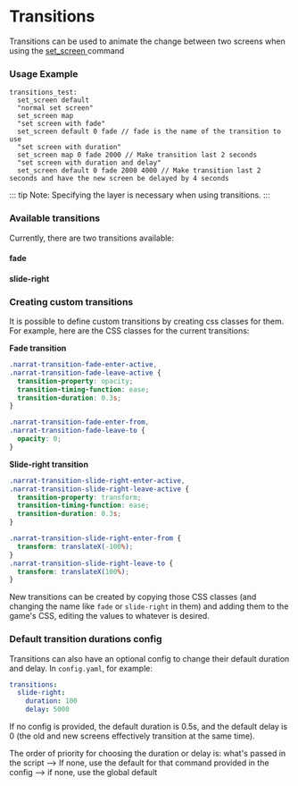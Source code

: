 # Transitions

Transitions can be used to animate the change between two screens when using the [set_screen ](../commands/left-side-viewport-commands/set-screen.md)command

### Usage Example

```
transitions_test:
  set_screen default
  "normal set screen"
  set_screen map
  "set screen with fade"
  set_screen default 0 fade // fade is the name of the transition to use
  "set screen with duration"
  set_screen map 0 fade 2000 // Make transition last 2 seconds
  "set screen with duration and delay"
  set_screen default 0 fade 2000 4000 // Make transition last 2 seconds and have the new screen be delayed by 4 seconds
```

::: tip
Note: Specifying the layer is necessary when using transitions.
:::

### Available transitions

Currently, there are two transitions available:

#### fade

<!-- ![](../.gitbook/assets/transition.gif) -->

#### slide-right

<!-- ![](../.gitbook/assets/transition2.gif) -->

### **Creating custom transitions**

It is possible to define custom transitions by creating css classes for them. For example, here are the CSS classes for the current transitions:

**Fade transition**

```css
.narrat-transition-fade-enter-active,
.narrat-transition-fade-leave-active {
  transition-property: opacity;
  transition-timing-function: ease;
  transition-duration: 0.3s;
}

.narrat-transition-fade-enter-from,
.narrat-transition-fade-leave-to {
  opacity: 0;
}
```

**Slide-right transition**

```css
.narrat-transition-slide-right-enter-active,
.narrat-transition-slide-right-leave-active {
  transition-property: transform;
  transition-timing-function: ease;
  transition-duration: 0.3s;
}

.narrat-transition-slide-right-enter-from {
  transform: translateX(-100%);
}
.narrat-transition-slide-right-leave-to {
  transform: translateX(100%);
}
```

New transitions can be created by copying those CSS classes (and changing the name like `fade` or `slide-right` in them) and adding them to the game's CSS, editing the values to whatever is desired.

####

### Default transition durations config

Transitions can also have an optional config to change their default duration and delay. In `config.yaml`, for example:

```yaml
transitions:
  slide-right:
    duration: 100
    delay: 5000
```

If no config is provided, the default duration is 0.5s, and the default delay is 0 (the old and new screens effectively transition at the same time).

The order of priority for choosing the duration or delay is: what's passed in the script --> If none, use the default for that command provided in the config --> if none, use the global default
